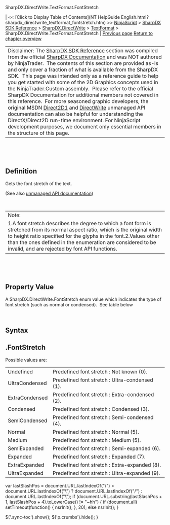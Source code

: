 ﻿










 


SharpDX.DirectWrite.TextFormat.FontStretch







| &lt;&lt; [Click to Display Table of Contents](NT HelpGuide English.html?sharpdx_directwrite_textformat_fontstretch.htm) &gt;&gt;
 [NinjaScript](ninjascript.htm) &gt; [SharpDX SDK Reference](sharpdx_sdk_reference.htm) &gt; [SharpDX.DirectWrite](sharpdx_directwrite.htm) &gt; [TextFormat](sharpdx_directwrite_textformat.htm) &gt;
SharpDX.DirectWrite.TextFormat.FontStretch | [Previous page](sharpdx_directwrite_textformat_fontsize.htm)
[Return to chapter overview](sharpdx_directwrite_textformat.htm)












|  |
| --- |
| Disclaimer: The [SharpDX SDK Reference](sharpdx_sdk_reference.htm) section was compiled from the official [SharpDX Documentation](http://sharpdx.org/) and was NOT authored by NinjaTrader.  The contents of this section are provided as-is and only cover a fraction of what is available from the SharpDX SDK.  This page was intended only as a reference guide to help you get started with some of the 2D Graphics concepts used in the NinjaTrader.Custom assembly.  Please refer to the official SharpDX Documentation for additional members not covered in this reference.  For more seasoned graphic developers, the original MSDN [Direct2D1](https://msdn.microsoft.com/en-us/library/windows/desktop/dd370990.aspx) and [DirectWrite](https://msdn.microsoft.com/en-us/library/windows/desktop/dd368038.aspx) unmanaged API documentation can also be helpful for understanding the DirectX/Direct2D run-time environment. For NinjaScript development purposes, we document only essential members in the structure of this page. |



 


 


Definition
----------


Gets the font stretch of the text. 


(See also [unmanaged API documentation](https://msdn.microsoft.com/en-us/library/dd316646.aspx))


 




|  |
| --- |
| Note:  
1.A font stretch describes the degree to which a font form is stretched from its normal aspect ratio, which is the original width to height ratio specified for the glyphs in the font.2.Values other than the ones defined in the enumeration are considered to be invalid, and are rejected by font API functions. |



 


 


Property Value
--------------


A SharpDX.DirectWrite.FontStretch enum value which indicates the type of font stretch (such as normal or condensed).  See table below


 


Syntax
------


<textlayout>.FontStretch
------------------------



Possible values are:




|  |  |
| --- | --- |
| Undefined | Predefined font stretch : Not known (0). |
| UltraCondensed | Predefined font stretch : Ultra-condensed (1). |
| ExtraCondensed | Predefined font stretch : Extra-condensed (2). |
| Condensed | Predefined font stretch : Condensed (3). |
| SemiCondensed | Predefined font stretch : Semi-condensed (4). |
| Normal | Predefined font stretch : Normal (5). |
| Medium | Predefined font stretch : Medium (5). |
| SemiExpanded | Predefined font stretch : Semi-expanded (6). |
| Expanded | Predefined font stretch : Expanded (7). |
| ExtraExpanded | Predefined font stretch : Extra-expanded (8). |
| UltraExpanded | Predefined font stretch : Ultra-expanded (9). |






 
 var lastSlashPos = document.URL.lastIndexOf("/") &gt; document.URL.lastIndexOf("\\") ? document.URL.lastIndexOf("/") : document.URL.lastIndexOf("\\");
 if (document.URL.substring(lastSlashPos + 1, lastSlashPos + 4).toLowerCase() != "~hh") {
 if (document.all) setTimeout(function() {
 nsrInit();
 }, 20);
 else nsrInit();
 }
 
 
 $('.sync-toc').show();
 $('p.crumbs').hide();
 }
 
 
 



</textlayout>